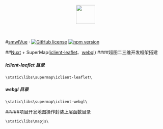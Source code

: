 <br/>
<div align="center">
  <img src="https://github.com/mldlbs/supermapwl/blob/master/smVue/assets/earth.png?raw=true" height="60">
</div>
<br/>
<div align="center">
</div>
<br/>

#[smwlVue](https://reactjs.org/) &middot; [![GitHub license](https://img.shields.io/badge/license-MIT-blue.svg)](https://github.com/facebook/react/blob/master/LICENSE) [![npm version](https://img.shields.io/npm/v/react.svg?style=flat)](https://www.npmjs.com/package/react)

##[Nuxt](https://zh.nuxtjs.org/) + SuperMap([iclient-leaflet](http://iclient.supermap.io/web/apis/leaflet.html)、[webgl](http://iclient.supermap.io/web/introduction/3dwebgl.html))
####超图二三维开发框架搭建

##### iclient-laeflet 目录
```
\static\libs\supermap\iclient-leaflet\
```

##### webgl 目录
```
\static\libs\supermap\iclient-webgl\
```
#####项目开发地图操作封装上层函数目录
```
\static\libs\mapjs\
```